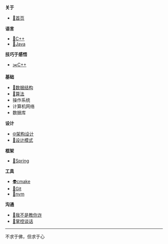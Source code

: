 **关于**
- [🦍首页](README.md)

**语言**
- [🚀C++](doc/c++.md)
- [👻Java](doc/java.md)

**技巧于感悟**
- [✂️C++](doc/c++_skill.md)

**基础**
- [🧱数据结构](doc/data_structure.md)
- [🤞算法](doc/algorithm.md)
- 操作系统
- 计算机网络
- 数据库

**设计**
- [🌐架构设计](doc/design_architect.md)
- [🤖设计模式](doc/design_pattern.md)

**框架**
- [🥂Spring](doc/spring.md)

**工具**
- [👽cmake](doc/cmake.md)
- [💌Git](doc/git.md)
- [👝nvm](doc/nvm.md)

**沟通**
- [📖我不是教你诈](doc/readbook/我不是教你诈.md)
- [📔掌控谈话](doc/readbook/掌控谈话.md)

----

不求于佛，但求于心

